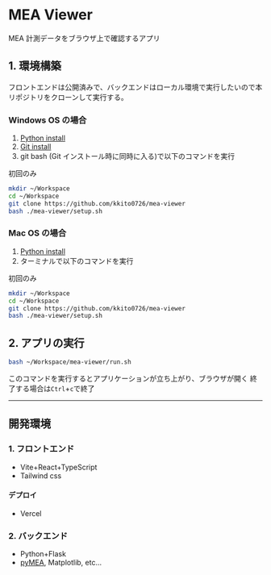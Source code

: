# MEA Viewer

MEA 計測データをブラウザ上で確認するアプリ

## 1. 環境構築

フロントエンドは公開済みで、バックエンドはローカル環境で実行したいので本リポジトリをクローンして実行する。

### Windows OS の場合

1. [Python install](https://www.python.org/downloads/)
2. [Git install](https://qiita.com/T-H9703EnAc/items/4fbe6593d42f9a844b1c)
3. git bash (Git インストール時に同時に入る)で以下のコマンドを実行

初回のみ

```bash
mkdir ~/Workspace
cd ~/Workspace
git clone https://github.com/kkito0726/mea-viewer
bash ./mea-viewer/setup.sh
```

### Mac OS の場合

1. [Python install](https://qiita.com/omo_taku/items/bc97f69391b2f4627f36#%E6%96%B9%E6%B3%952-homebrew%E3%82%92%E6%B4%BB%E7%94%A8%E3%81%99%E3%82%8B)
2. ターミナルで以下のコマンドを実行

初回のみ

```bash
mkdir ~/Workspace
cd ~/Workspace
git clone https://github.com/kkito0726/mea-viewer
bash ./mea-viewer/setup.sh
```

## 2. アプリの実行

```bash
bash ~/Workspace/mea-viewer/run.sh
```

このコマンドを実行するとアプリケーションが立ち上がり、ブラウザが開く
終了する場合は`Ctrl`+`c`で終了

---

## 開発環境

### 1. フロントエンド

- Vite+React+TypeScript
- Tailwind css

#### デプロイ

- Vercel

### 2. バックエンド

- Python+Flask
- [pyMEA](https://github.com/kkito0726/MEA_modules), Matplotlib, etc...
